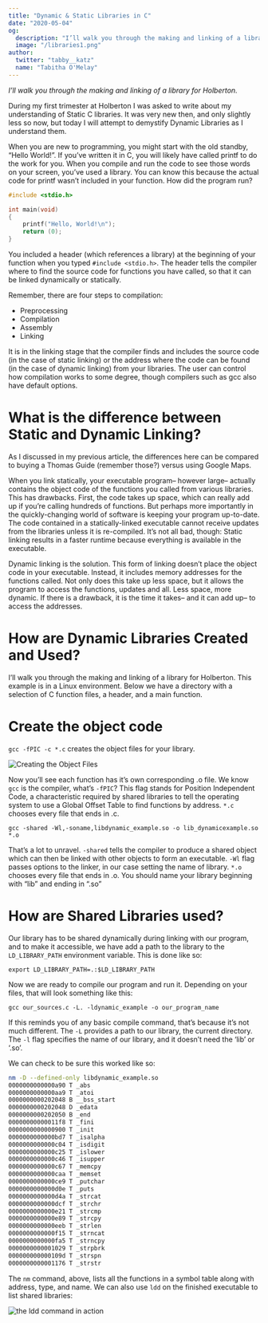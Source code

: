 ```yaml
---
title: "Dynamic & Static Libraries in C"
date: "2020-05-04"
og:
  description: "I’ll walk you through the making and linking of a library for Holberton."
  image: "/libraries1.png"
author:
  twitter: "tabby__katz"
  name: "Tabitha O'Melay"
---
```


_I’ll walk you through the making and linking of a library for Holberton._

During my first trimester at Holberton I was asked to write about my understanding of Static C libraries. It was very new then, and only slightly less so now, but today I will attempt to demystify Dynamic Libraries as I understand them.


When you are new to programming, you might start with the old standby, “Hello World!”. If you’ve written it in C, you will likely have called printf to do the work for you. When you compile and run the code to see those words on your screen, you’ve used a library. You can know this because the actual code for printf wasn’t included in your function. How did the program run?

```C
#include <stdio.h>

int main(void)
{
	printf("Hello, World!\n");
	return (0);
}
```

You included a header (which references a library) at the beginning of your function when you typed `#include <stdio.h>`. The header tells the compiler where to find the source code for functions you have called, so that it can be linked dynamically or statically.


Remember, there are four steps to compilation:

- Preprocessing
- Compilation
- Assembly
- Linking

It is in the linking stage that the compiler finds and includes the source code (in the case of static linking) or the address where the code can be found (in the case of dynamic linking) from your libraries. The user can control how compilation works to some degree, though compilers such as gcc also have default options.

# What is the difference between Static and Dynamic Linking?

As I discussed in my previous article, the differences here can be compared to buying a Thomas Guide (remember those?) versus using Google Maps.


When you link statically, your executable program– however large– actually contains the object code of the functions you called from various libraries. This has drawbacks. First, the code takes up space, which can really add up if you’re calling hundreds of functions. But perhaps more importantly in the quickly-changing world of software is keeping your program up-to-date. The code contained in a statically-linked executable cannot receive updates from the libraries unless it is re-compiled. It’s not all bad, though: Static linking results in a faster runtime because everything is available in the executable.


Dynamic linking is the solution. This form of linking doesn’t place the object code in your executable. Instead, it includes memory addresses for the functions called. Not only does this take up less space, but it allows the program to access the functions, updates and all. Less space, more dynamic. If there is a drawback, it is the time it takes– and it can add up– to access the addresses.

# How are Dynamic Libraries Created and Used?

I’ll walk you through the making and linking of a library for Holberton. This example is in a Linux environment. Below we have a directory with a selection of C function files, a header, and a main function.

# Create the object code

`gcc -fPIC -c *.c` creates the object files for your library.

![Creating the Object Files](/libraries1.png)

Now you’ll see each function has it’s own corresponding .o file. We know `gcc` is the compiler, what’s `-fPIC`? This flag stands for Position Independent Code, a characteristic required by shared libraries to tell the operating system to use a Global Offset Table to find functions by address. `*.c` chooses every file that ends in .c.


`gcc -shared -Wl,-soname,libdynamic_example.so -o lib_dynamicexample.so *.o`


That’s a lot to unravel. `-shared` tells the compiler to produce a shared object which can then be linked with other objects to form an executable. `-Wl` flag passes options to the linker, in our case setting the name of library. `*.o` chooses every file that ends in .o. You should name your library beginning with “lib” and ending in “.so”

# How are Shared Libraries used?

Our library has to be shared dynamically during linking with our program, and to make it accessible, we have add a path to the library to the `LD_LIBRARY_PATH` environment variable. This is done like so:


`export LD_LIBRARY_PATH=.:$LD_LIBRARY_PATH`


Now we are ready to compile our program and run it. Depending on your files, that will look something like this:


`gcc our_sources.c -L. -ldynamic_example -o our_program_name`


If this reminds you of any basic compile command, that’s because it’s not much different. The `-L` provides a path to our library, the current directory. The `-l` flag specifies the name of our library, and it doesn’t need the ‘lib’ or ‘.so’.


We can check to be sure this worked like so:


```bash
nm -D --defined-only libdynamic_example.so
0000000000000a90 T _abs
0000000000000aa9 T _atoi
0000000000202048 B __bss_start
0000000000202048 D _edata
0000000000202050 B _end
00000000000011f8 T _fini
0000000000000900 T _init
0000000000000bd7 T _isalpha
0000000000000c04 T _isdigit
0000000000000c25 T _islower
0000000000000c46 T _isupper
0000000000000c67 T _memcpy
0000000000000caa T _memset
0000000000000ce9 T _putchar
0000000000000d0e T _puts
0000000000000d4a T _strcat
0000000000000dcf T _strchr
0000000000000e21 T _strcmp
0000000000000e89 T _strcpy
0000000000000eeb T _strlen
0000000000000f15 T _strncat
0000000000000fa5 T _strncpy
0000000000001029 T _strpbrk
000000000000109d T _strspn
0000000000001176 T _strstr
```

The `nm` command, above, lists all the functions in a symbol table along with address, type, and name. We can also use `ldd` on the finished executable to list shared libraries:

![the ldd command in action](/libraries2.png)



